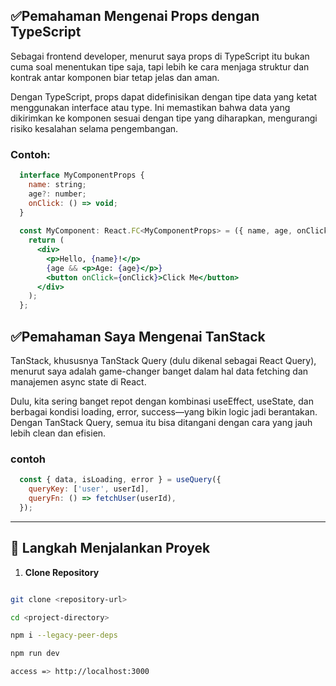 ## ✅Pemahaman Mengenai Props dengan TypeScript

Sebagai frontend developer, menurut saya props di TypeScript itu bukan cuma soal menentukan tipe saja, tapi lebih ke cara menjaga struktur dan kontrak antar komponen biar tetap jelas dan aman.

Dengan TypeScript, props dapat didefinisikan dengan tipe data yang ketat menggunakan interface atau type. Ini memastikan bahwa data yang dikirimkan ke komponen sesuai dengan tipe yang diharapkan, mengurangi risiko kesalahan selama pengembangan.

### Contoh:
```jsx
  interface MyComponentProps {
    name: string;
    age?: number;
    onClick: () => void;
  }
  
  const MyComponent: React.FC<MyComponentProps> = ({ name, age, onClick }) => {
    return (
      <div>
        <p>Hello, {name}!</p>
        {age && <p>Age: {age}</p>}
        <button onClick={onClick}>Click Me</button>
      </div>
    );
  };
```

## ✅Pemahaman Saya Mengenai TanStack

TanStack, khususnya TanStack Query (dulu dikenal sebagai React Query), menurut saya adalah game-changer banget dalam hal data fetching dan manajemen async state di React.

Dulu, kita sering banget repot dengan kombinasi useEffect, useState, dan berbagai kondisi loading, error, success—yang bikin logic jadi berantakan. Dengan TanStack Query, semua itu bisa ditangani dengan cara yang jauh lebih clean dan efisien.

### contoh
```jsx
  const { data, isLoading, error } = useQuery({
    queryKey: ['user', userId],
    queryFn: () => fetchUser(userId),
  });
```

-----------------------------------------------------------

## 🚀 Langkah Menjalankan Proyek

1. **Clone Repository**
```bash

git clone <repository-url>

cd <project-directory>

npm i --legacy-peer-deps 

npm run dev

access => http://localhost:3000
